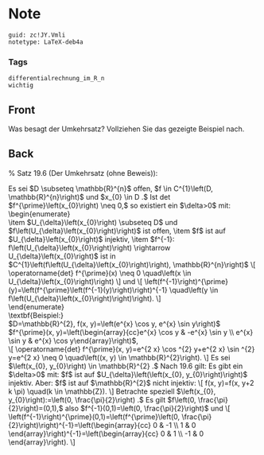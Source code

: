 # Note
```
guid: zc!JY.Vmli
notetype: LaTeX-deb4a
```

### Tags
```
differentialrechnung_im_R_n
wichtig
```

## Front
Was besagt der Umkehrsatz? Vollziehen Sie das gezeigte Beispiel nach.

## Back
% Satz 19.6 (Der Umkehrsatz (ohne Beweis)):
<div>
  Es sei $D \subseteq \mathbb{R}^{n}$ offen, $f \in C^{1}\left(D,
  \mathbb{R}^{n}\right)$ und $x_{0} \in D .$ Ist det
  $f^{\prime}\left(x_{0}\right) \neq 0,$ so existiert ein
  $\delta>0$ mit: \begin{enumerate}
</div>
<div>
  \item $U_{\delta}\left(x_{0}\right) \subseteq D$ und
  $f\left(U_{\delta}\left(x_{0}\right)\right)$ ist offen, \item $f$
  ist auf $U_{\delta}\left(x_{0}\right)$ injektiv, \item $f^{-1}:
  f\left(U_{\delta}\left(x_{0}\right)\right) \rightarrow
  U_{\delta}\left(x_{0}\right)$ ist in
  $C^{1}\left(f\left(U_{\delta}\left(x_{0}\right)\right),
  \mathbb{R}^{n}\right)$ \[ \operatorname{det} f^{\prime}(x) \neq 0
  \quad\left(x \in U_{\delta}\left(x_{0}\right)\right) \] und \[
  \left(f^{-1}\right)^{\prime}(y)=\left(f^{\prime}\left(f^{-1}(y)\right)\right)^{-1}
  \quad\left(y \in
  f\left(U_{\delta}\left(x_{0}\right)\right)\right). \]
</div>
<div>
  \end{enumerate}
</div>
<div>
  \textbf{Beispiel:}
</div>
<div>
  $D=\mathbb{R}^{2}, f(x, y)=\left(e^{x} \cos y, e^{x} \sin
  y\right)$ $f^{\prime}(x, y)=\left(\begin{array}{cc}e^{x} \cos y &
  -e^{x} \sin y \\ e^{x} \sin y & e^{x} \cos y\end{array}\right)$,
</div>
<div>
  \[ \operatorname{det} f^{\prime}(x, y)=e^{2 x} \cos ^{2} y+e^{2
  x} \sin ^{2} y=e^{2 x} \neq 0 \quad\left((x, y) \in
  \mathbb{R}^{2}\right). \] Es sei $\left(x_{0}, y_{0}\right) \in
  \mathbb{R}^{2} .$ Nach 19.6 gilt: Es gibt ein $\delta>0$ mit:
  $f$ ist auf $U_{\delta}\left(\left(x_{0}, y_{0}\right)\right)$
  injektiv. Aber: $f$ ist auf $\mathbb{R}^{2}$ nicht injektiv: \[
  f(x, y)=f(x, y+2 k \pi) \quad(k \in \mathbb{Z}). \] Betrachte
  speziell $\left(x_{0}, y_{0}\right):=\left(0,
  \frac{\pi}{2}\right) .$ Es gilt $f\left(0,
  \frac{\pi}{2}\right)=(0,1),$ also $f^{-1}(0,1)=\left(0,
  \frac{\pi}{2}\right)$ und \[
  \left(f^{-1}\right)^{\prime}(0,1)=\left(f^{\prime}\left(0,
  \frac{\pi}{2}\right)\right)^{-1}=\left(\begin{array}{cc} 0 & -1
  \\ 1 & 0 \end{array}\right)^{-1}=\left(\begin{array}{cc} 0 & 1 \\
  -1 & 0 \end{array}\right). \]
</div>
